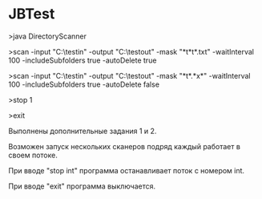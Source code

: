 # JBTest
\>java DirectoryScanner

\>scan -input "C:\testin" -output "C:\testout" -mask "\*t\*t\*.txt" -waitInterval 100 -includeSubfolders true -autoDelete true

\>scan -input "C:\testin" -output "C:\testout" -mask "\*t\*.\*x\*" -waitInterval 100 -includeSubfolders true -autoDelete false

\>stop 1 

\>exit  

Выполнены дополнительные задания 1 и 2. 

Возможен запуск нескольких сканеров подряд каждый работает в своем потоке. 

При вводе "stop int" программа останавливает поток с номером int.

При вводе "exit" программа выключается. 
